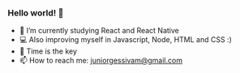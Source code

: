 ### Hello world! 👋

- 🌱 I’m currently studying React and React Native
- 💻 Also improving myself in Javascript, Node, HTML and CSS :)
- 🔑 Time is the key
- 📫 How to reach me: juniorgessivam@gmail.com
